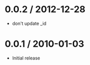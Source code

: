 
0.0.2 / 2012-12-28
==================

  * don't update _id

0.0.1 / 2010-01-03
==================

  * Initial release
